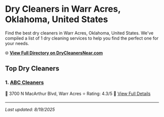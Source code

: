 # Dry Cleaners in Warr Acres, Oklahoma, United States

Find the best dry cleaners in Warr Acres, Oklahoma, United States. We've compiled a list of 1 dry cleaning services to help you find the perfect one for your needs.

🌐 **[View Full Directory on DryCleanersNear.com](https://drycleanersnear.com/city/US/Oklahoma/Warr%20Acres)**

## Top Dry Cleaners

### 1. [ABC Cleaners](https://drycleanersnear.com/dryCleaner/687d9f387c4eddf67e47ea13/abc-cleaners)
📍 3700 N MacArthur Blvd, Warr Acres
⭐ Rating: 4.3/5
🔗 [View Full Details](https://drycleanersnear.com/dryCleaner/687d9f387c4eddf67e47ea13/abc-cleaners)


---

*Last updated: 8/19/2025*
